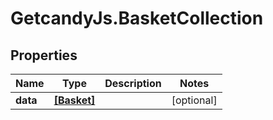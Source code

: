 # GetcandyJs.BasketCollection

## Properties

Name | Type | Description | Notes
------------ | ------------- | ------------- | -------------
**data** | [**[Basket]**](Basket.md) |  | [optional] 


